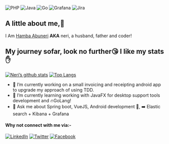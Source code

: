 ![PHP](https://img.shields.io/badge/php-%23777BB4.svg?style=for-the-badge&logo=php&logoColor=white) 
![Java](https://img.shields.io/badge/java-%23ED8B00.svg?style=for-the-badge&logo=java&logoColor=white)
![Go](https://img.shields.io/badge/go-%2300ADD8.svg?style=for-the-badge&logo=go&logoColor=white)
![Grafana](https://img.shields.io/badge/grafana-%23F46800.svg?style=for-the-badge&logo=grafana&logoColor=white)
![Jira](https://img.shields.io/badge/jira-%230A0FFF.svg?style=for-the-badge&logo=jira&logoColor=white)

## A little about me,🙈
I Am [Hamba Abuneri](https://github.com/neri4488) __AKA__ neri, a husband, father and coder!

## My journey sofar, look no further😘 I like my stats✋
[![Neri’s github stats](https://github-readme-stats.vercel.app/api?username=neri4488&count_private=true&show_icons=true&hide=contribs)](https://github.com/neri4488)
[![Top Langs](https://github-readme-stats.vercel.app/api/top-langs/?username=neri4488&layout=compact&count_private=true)](https://github.com/neri4488)

- 🔭 I’m currently working on a small invoicing and receipting android app to upgrade my approach of using TDD.
- 🌱 I’m currently learning working with JavaFX for desktop support tools development and 🔥GoLang!
- 💬 Ask me about Spring boot, VueJS, Android development 👐,  ➡️ Elastic search + Kibana + Grafana

#### Why not connect with me via:-
[![LinkedIn](https://img.shields.io/badge/linkedin-%230077B5.svg?style=for-the-badge&logo=linkedin&logoColor=white)](https://www.linkedin.com/in/neri4488/)
[![Twitter](https://img.shields.io/badge/Twitter-%231DA1F2.svg?style=for-the-badge&logo=Twitter&logoColor=white)](https://twitter.com/neri4488)
[![Facebook](https://img.shields.io/badge/Facebook-%231877F2.svg?style=for-the-badge&logo=Facebook&logoColor=white)](https://www.facebook.com/neri4488)
